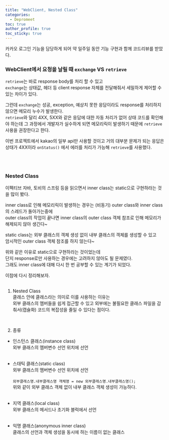 ```yaml
---
title: "WebClient, Nested Class"   
categories:
  - Depromeet 
toc: true
author_profile: true
toc_sticky: true
---
```


카카오 로그인 기능을 담당하게 되어 약 일주일 동안 기능 구현과 함께 코드리뷰를 받았다.   


### WebClient에서 요청을 날릴 때 `exchange` VS `retrieve`    

`retrieve`는 바로 response body를 처리 할 수 있고   
`exchange`는 상태값, 헤더 등 client response 자체를 전달해줘서 세밀하게 제어할 수 있는 차이가 있다.   

그런데 `exchange`는 성공, exception, 예상치 못한 응담이라도 response를 처리하지 않으면 메모리 누수가 발생한다.     
`retrieve`와 달리 4XX, 5XX와 같은 응답에 대한 자동 처리가 없어 상태 코드를 확인해야 하는데 그 과정에서 개발자가 실수하게 되면 메모리릭이 발생하기 때문에 `retrieve` 사용을 권장한다고 한다.       

이번 프로젝트에서 kakao의 일부 api만 사용할 것이고 거의 대부분 문제가 되는 응답은 상태가 4XX이라 `onStatus()` 에서 에러를 처리가 가능해 `retrieve`를 사용했다.        



<br />         
<br />         



### Nested Class       

이펙티브 자바, 토비의 스프링 등을 읽으면서 inner class는 static으로 구현하라는 것을 많이 봤다.         

inner class로 인해 메모리릭이 발생하는 경우는 (비동기) outer class와 inner class의 스레드가 돌아가는중에    
outer class의 작업이 끝나면 inner class의 outer class 객체 참조로 인해 메모리가 해제되지 않아 생긴다~      
 
static class는 외부 클래스의 객체 생성 없이 내부 클래스의 객체를 생성할 수 있고  
암시적인 outer class 객체 참조를 하지 않는다~       

위와 같은 이유로 static으로 구현하라는 것이었는데         
단지 response로만 사용하는 경우에는 고려하지 않아도 될 문제였다.       
그래도 inner class에 대해 다시 한 번 공부할 수 있는 계기가 되었다.         

이참에 다시 정리해보자.    
<br />         

1. Nested Class        
클래스 안에 클래스라는 의미로 이를 사용하는 이유는   
외부 클래스의 멤버들을 쉽게 접근할 수 있고 외부에는 불필요한 클래스 파일을 감춰서(캡슐화) 코드의 복잡성을 줄일 수 있다는 점이다.                

<br />         

2. 종류    

- 인스턴스 클래스(instance class)      
외부 클래스의 멤버변수 선언 위치에 선언     
  <br />

- 스태틱 클래스(static class)    
외부 클래스의 멤버변수 선언 위치에 선언 <br />              
`외부클래스명.내부클래스명 객체명 = new 외부클래스명.내부클래스명();`    
위와 같이 외부 클래스 객체 없이 내부 클래스 객체 생성이 가능하다.            
  <br />

- 지역 클래스(local class)     
외부 클래스의 메서드나 초기화 블럭에서 선언       
  <br />

- 익명 클래스(anonymous inner class)        
클래스의 선언과 객체 생성을 동시에 하는 이름이 없는 클래스                       


<br />         


